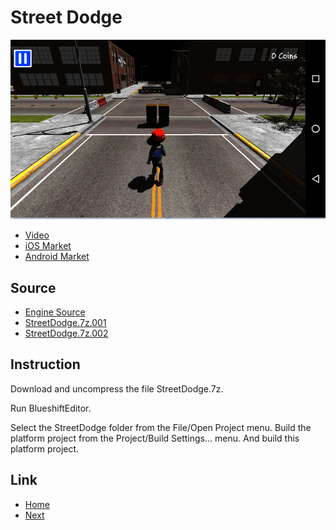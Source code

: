 # Street Dodge

![StreetDodge](StreetDodge.png)
* [Video](https://youtu.be/-NZZMA0MqvQ)
* [iOS Market](https://itunes.apple.com/kr/app/street-dodge/id1188185020?l=en&mt=8)
* [Android Market](https://play.google.com/store/apps/details?id=com.polygontek.StreetDodge)

## Source

* [Engine Source](https://github.com/PolygonTek/BlueshiftEngine/releases/tag/v0.5.0)
* [StreetDodge.7z.001](https://github.com/PolygonTek/BlueshiftDocument/raw/master/StreetDodge/StreetDodge.7z.001)
* [StreetDodge.7z.002](https://github.com/PolygonTek/BlueshiftDocument/raw/master/StreetDodge/StreetDodge.7z.002)

## Instruction

Download and uncompress the file StreetDodge.7z.

Run BlueshiftEditor.

Select the StreetDodge folder from the File/Open Project menu.
Build the platform project from the Project/Build Settings... menu.
And build this platform project.

## Link

* [Home](../README.md)
* [Next](../ShootingManiac/ShootingManiac.md)



